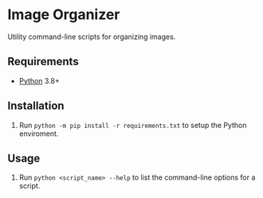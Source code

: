 # Image Organizer

Utility command-line scripts for organizing images.

## Requirements

- [Python](https://www.python.org) 3.8+

## Installation

1. Run `python -m pip install -r requirements.txt` to setup the Python enviroment.

## Usage

1. Run `python <script_name> --help` to list the command-line options for a script.
